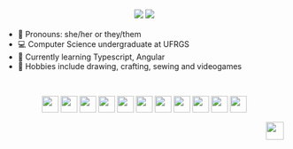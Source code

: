 <h3 align="center">

 <picture>
  <source media="(prefers-color-scheme: dark)" srcset="https://readme-typing-svg.demolab.com?font=Raleway&weight=700&size=26&duration=1&pause=1000&color=CC006F&background=140D11D8&center=true&vCenter=true&width=800&lines=yasmin+beer" />
   <img src="https://readme-typing-svg.demolab.com?font=Raleway&weight=700&size=26&duration=1&pause=1000&color=CC006F&background=FFAED71E&center=true&vCenter=true&width=800&lines=yasmin+beer" />
</picture>
  
 <picture>
  <source media="(prefers-color-scheme: dark)" srcset="https://readme-typing-svg.demolab.com?font=Raleway&weight=500&size=18&duration=1&pause=1&color=FFFFFF97&background=FFAED700&center=true&vCenter=true&multiline=true&repeat=false&width=600&height=40&lines=Junior+Software+Engineer" />
   <img src="https://readme-typing-svg.demolab.com?font=Raleway&weight=500&size=18&duration=1&pause=1&color=00000097&background=FFAED700&center=true&vCenter=true&multiline=true&repeat=false&width=600&height=40&lines=Junior+Software+Engineer" />
</picture>
 
</h3>


- 🌷 Pronouns: she/her or they/them
- 💻 Computer Science undergraduate at UFRGS
- 🌱 Currently learning Typescript, Angular
- 🎨 Hobbies include drawing, crafting, sewing and videogames

&#8287;&#8287;&#8287;&#8287;&#8287;

<p align="center"> 
  <a href="https://angular.io" target="_blank"> 
    <img src="https://cdn.jsdelivr.net/gh/devicons/devicon/icons/angularjs/angularjs-plain.svg"
              width="30"  height="30"/></a>
  <a href="https://reactjs.org/" target="_blank"> 
    <img src="https://cdn.jsdelivr.net/gh/devicons/devicon/icons/react/react-original.svg"
              width="30"  height="30"/></a>
  <a href="https://getbootstrap.com/" target="_blank"> 
    <img src="https://cdn.jsdelivr.net/gh/devicons/devicon/icons/bootstrap/bootstrap-plain.svg"
              width="30"  height="30"/></a>
  <a href="https://developer.mozilla.org/en-US/docs/Web/CSS" target="_blank"> 
    <img src="https://cdn.jsdelivr.net/gh/devicons/devicon/icons/css3/css3-plain.svg" 
              width="30"  height="30"/></a> 
  <a href="https://developer.mozilla.org/en-US/docs/Web/HTML" target="_blank"> 
    <img src="https://cdn.jsdelivr.net/gh/devicons/devicon/icons/html5/html5-plain.svg"
              width="30"  height="30"/></a> 
  <a href="https://www.javascript.com/" target="_blank"> 
    <img src="https://cdn.jsdelivr.net/gh/devicons/devicon/icons/javascript/javascript-plain.svg"
              width="30"  height="30"/></a> 
  <a href="https://www.typescriptlang.org/" target="_blank"> 
    <img src="https://cdn.jsdelivr.net/gh/devicons/devicon/icons/typescript/typescript-original.svg"
              width="30"  height="30"/></a>
  <a href="https://www.python.org/" target="_blank"> 
    <img src="https://cdn.jsdelivr.net/gh/devicons/devicon/icons/python/python-original.svg"
              width="30"  height="30"/></a>
  <a href="https://www.jetbrains.com/idea/" target="_blank"> 
    <img src="https://cdn.jsdelivr.net/gh/devicons/devicon/icons/intellij/intellij-original.svg"
              width="30"  height="30"/></a>
  <a href="https://code.visualstudio.com/" target="_blank"> 
    <img src="https://cdn.jsdelivr.net/gh/devicons/devicon/icons/vscode/vscode-original.svg"
              width="30"  height="30"/></a>
  <a href="https://git-scm.com/" target="_blank"> 
    <img src="https://cdn.jsdelivr.net/gh/devicons/devicon/icons/git/git-plain.svg"
              width="30"  height="30"/></a>     
             
</p>

<p align="right">
      <a href="https://linkedin.com/in/yasminbeer" target="_blank">
        <img height="32" width="32" src="https://cdn.simpleicons.org/linkedin/6096F9" />
      </a>
</p> 

